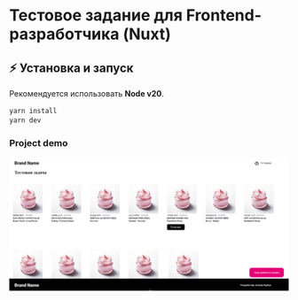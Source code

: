 # Тестовое задание для Frontend-разработчика (Nuxt)

## ⚡ Установка и запуск

Рекомендуется использовать **Node v20**.

```bash
yarn install
yarn dev
```

### Project demo

![demo.png](demo.png)
